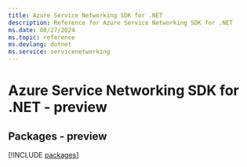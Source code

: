 ```yaml
---
title: Azure Service Networking SDK for .NET
description: Reference for Azure Service Networking SDK for .NET
ms.date: 08/27/2024
ms.topic: reference
ms.devlang: dotnet
ms.service: servicenetworking
---
```

# Azure Service Networking SDK for .NET - preview
## Packages - preview
[!INCLUDE [packages](service-networking-index.md)]